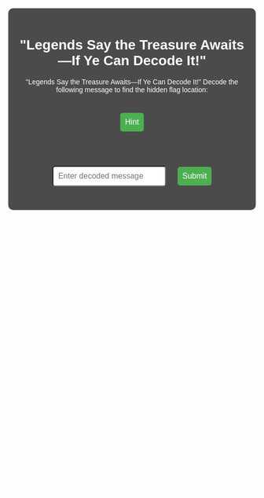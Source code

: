 

<html lang="en">
<head>
    <meta charset="UTF-8">
    <meta name="viewport" content="width=device-width, initial-scale=1.0">
    <title>Lost Coordinates Game</title>
    <link rel="stylesheet" href="styles.css">
    <style>
        body {
            font-family: Arial, sans-serif;
            text-align: center;
            background: url('event.png.webp') no-repeat center center fixed;
            background-size: cover;
            color: white;
            padding: 20px;
        }
        .container {
            max-width: 601px;
            margin: auto;
            background: rgba(0, 0, 0, 0.7);
            padding: 20px;
            border-radius: 10px;
            color: white;
        }
        .game-container {
            margin-top: 50px;
        }
        input, button {
            padding: 10px;
            margin: 10px;
            font-size: 16px;
            border-radius: 5px;
        }
        button {
            background-color: #4CAF50;
            color: white;
            border: none;
            cursor: pointer;
        }
        button:hover {
            background-color: #45a049;
        }
        #result {
            font-size: 18px;
            font-weight: bold;
            margin-top: 15px;
        }
    </style>
</head>
<body>
    <div class="container">
        <h1>"Legends Say the Treasure Awaits—If Ye Can Decode It!"</h1>
        <p>"Legends Say the Treasure Awaits—If Ye Can Decode It!" 
            Decode the following message to find the hidden flag location:</p>
        <h2 id="encoded-message"></h2>
        <button onclick="showHint()">Hint</button>
        <p id="hint"></p>
        <div class="game-container">
            <input type="text" id="user-input" placeholder="Enter decoded message">
            <button onclick="checkAnswer()">Submit</button>
            <p id="result"></p>
        </div>
    </div>
    
    <script>
        function rot13(str) {
            return str.replace(/[a-zA-Z]/g, function(c) {
                return String.fromCharCode(
                    c.charCodeAt(0) + (c.toLowerCase() < 'n' ? 13 : -13)
                );
            });
        }

        const flagLocation = "FLAG{island_cave}";
        const encodedMessage = btoa(rot13(flagLocation)); // Encoding with ROT13 before Base64
        document.getElementById("encoded-message").innerText = encodedMessage;
        
        let attempts = 0;
        function checkAnswer() {
            let userAnswer = document.getElementById("user-input").value.trim();
            if (userAnswer === flagLocation) {
                document.getElementById("result").innerText = "Congratulations! You found the lost coordinates! 🎉";
                document.getElementById("result").style.color = "#4CAF50";
            } else {
                attempts++;
                document.getElementById("result").innerText = "Incorrect! Keep decoding...";
                document.getElementById("result").style.color = "#FF5733";
                if (attempts >= 3) {
                    document.getElementById("hint").innerText = "Hint: Think of a classic cipher before Base64.";
                }
            }
        }

        function showHint() {
            document.getElementById("hint").innerText = "Try decoding it twice!";
        }
    </script>
</body>
</html>
